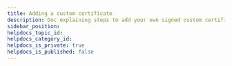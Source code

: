 ```yaml
---
title: Adding a custom certificate
description: Doc explaining steps to add your own signed custom certificate.
sidebar_position: 
helpdocs_topic_id: 
helpdocs_category_id: 
helpdocs_is_private: true
helpdocs_is_published: false
---
```


